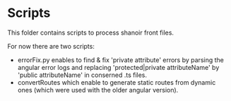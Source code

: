 # Scripts

This folder contains scripts to process shanoir front files.

For now there are two scripts:

 - errorFix.py enables to find & fix 'private attribute' errors by parsing the angular error logs and replacing 'protected|private attributeName' by 'public attributeName' in conserned .ts files.
  - convertRoutes which enable to generate static routes from dynamic ones (which were used with the older angular version).